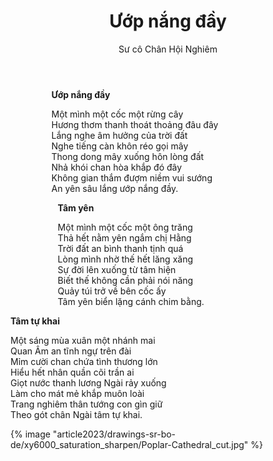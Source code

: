 ﻿---
title: Ướp nắng đầy
author: Sư cô Chân Hội Nghiêm
---

<div class="verse" style="padding-left: 13%"><p><b>Ướp nắng đầy</b></p>
<p>Một mình một cốc một rừng cây<br/>
Hương thơm thanh thoát thoảng đâu đây<br/>
Lắng nghe âm hưởng của trời đất<br/>
Nghe tiếng càn khôn réo gọi mây<br/>
Thong dong mây xuống hôn lòng đất<br/>
Nhả khói chan hòa khắp đó đây<br/>
Không gian thắm đượm niềm vui sướng<br/>
An yên sâu lắng ướp nắng đầy.</p></div>


<div class="verse" style="padding-left: 15%"><p><b>Tâm yên</b></p>
<p>Một mình một cốc một ông trăng<br/>
Thả hết nằm yên ngắm chị Hằng<br/>
Trời đất an bình thanh tịnh quá<br/>
Lòng mình nhờ thế hết lăng xăng<br/>
Sự đời lên xuống từ tâm hiện<br/>
Biết thế không cần phải nói năng<br/>
Quảy túi trở về bên cốc ấy<br/>
Tâm yên biển lặng cánh chim bằng.</p></div>

<div class="verse" id="poem-hoi-n-tam"><p><b>Tâm tự khai</b></p>
<p>Một sáng mùa xuân một nhánh mai<br/>
Quan Âm an tĩnh ngự trên đài<br/>
Mỉm cười chan chứa tình thương lớn<br/>
Hiểu hết nhân quần cõi trần ai<br/>
Giọt nước thanh lương Ngài rảy xuống<br/>
Làm cho mát mẻ khắp muôn loài<br/>
Trang nghiêm thân tướng con gìn giữ<br/>
Theo gót chân Ngài tâm tự khai.</p></div>

<div class="article-end"></div>

{% image "article2023/drawings-sr-bo-de/xy6000_saturation_sharpen/Poplar-Cathedral_cut.jpg" %}